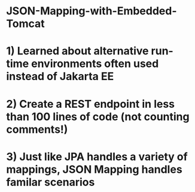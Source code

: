 # JSON-Mapping-with-Embedded-Tomcat
# 1) Learned about alternative run-time environments often used instead of Jakarta EE
# 2) Create a REST endpoint in less than 100 lines of code (not counting comments!)
# 3) Just like JPA handles a variety of mappings, JSON Mapping handles familar scenarios
